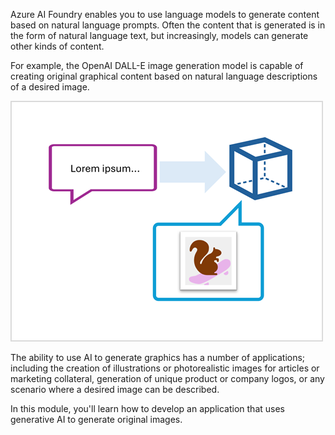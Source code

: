 Azure AI Foundry enables you to use language models to generate content based on natural language prompts. Often the content that is generated is in the form of natural language text, but increasingly, models can generate other kinds of content.

For example, the OpenAI DALL-E image generation model is capable of creating original graphical content based on natural language descriptions of a desired image.

![Diagram of a prompt requesting a model to create an image.](../media/image-generation.png)

The ability to use AI to generate graphics has a number of applications; including the creation of illustrations or photorealistic images for articles or marketing collateral, generation of unique product or company logos, or any scenario where a desired image can be described.

In this module, you'll learn how to develop an application that uses generative AI to generate original images.
